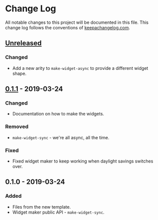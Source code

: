 # Change Log
All notable changes to this project will be documented in this file. This change log follows the conventions of [keepachangelog.com](http://keepachangelog.com/).

## [Unreleased]
### Changed
- Add a new arity to `make-widget-async` to provide a different widget shape.

## [0.1.1] - 2019-03-24
### Changed
- Documentation on how to make the widgets.

### Removed
- `make-widget-sync` - we're all async, all the time.

### Fixed
- Fixed widget maker to keep working when daylight savings switches over.

## 0.1.0 - 2019-03-24
### Added
- Files from the new template.
- Widget maker public API - `make-widget-sync`.

[Unreleased]: https://github.com/your-name/first-web-app/compare/0.1.1...HEAD
[0.1.1]: https://github.com/your-name/first-web-app/compare/0.1.0...0.1.1
